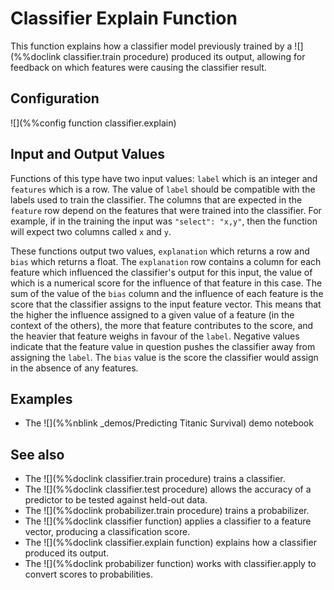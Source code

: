 # Classifier Explain Function

This function explains how a classifier  model previously trained by a ![](%%doclink classifier.train procedure) produced its output, allowing for
feedback on which features were causing the classifier result.

## Configuration

![](%%config function classifier.explain)

## Input and Output Values

Functions of this type have two input values: `label` which is an integer and `features` which is a row. The value of `label` should be compatible with the labels used to train the classifier. The columns that
are expected in the `feature` row depend on the features that were trained into the classifier.
For example, if in the training the input was `"select": "x,y"`, then the function will 
expect two columns called `x` and `y`.

These functions output two values, `explanation` which returns a row and `bias` which returns a float.
The `explanation` row contains a column for each feature which influenced the classifier's output for this
input, the value of which is a numerical score for the influence of that feature in this case.
The sum of the value of the `bias` column and the influence of each feature is the score that
the classifier assigns to the input feature vector. This means that the higher the influence
assigned to a given value of a feature (in the context of the others), the more that feature
contributes to the score, and the heavier that feature weighs in favour of the `label`.
Negative values indicate that the feature value in question pushes the classifier away from assigning
the `label`. The `bias` value is the score the classifier would assign in the absence of any 
features.


## Examples

* The ![](%%nblink _demos/Predicting Titanic Survival) demo notebook

## See also

* The ![](%%doclink classifier.train procedure) trains a classifier.
* The ![](%%doclink classifier.test procedure) allows the accuracy of a predictor to be tested against
held-out data.
* The ![](%%doclink probabilizer.train procedure) trains a probabilizer.
* The ![](%%doclink classifier function) applies a classifier to a feature vector, producing a classification score.
* The ![](%%doclink classifier.explain function) explains how a classifier produced its output.
* The ![](%%doclink probabilizer function) works with classifier.apply to convert scores to probabilities.

